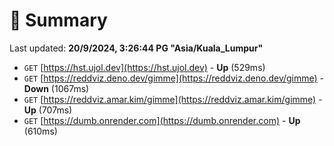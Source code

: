 # 📖 Summary
Last updated: **20/9/2024, 3:26:44 PG "Asia/Kuala_Lumpur"**

- `GET` [https://hst.ujol.dev](https://hst.ujol.dev) - **Up** (529ms)
- `GET` [https://reddviz.deno.dev/gimme](https://reddviz.deno.dev/gimme) - **Down** (1067ms)
- `GET` [https://reddviz.amar.kim/gimme](https://reddviz.amar.kim/gimme) - **Up** (707ms)
- `GET` [https://dumb.onrender.com](https://dumb.onrender.com) - **Up** (610ms)
